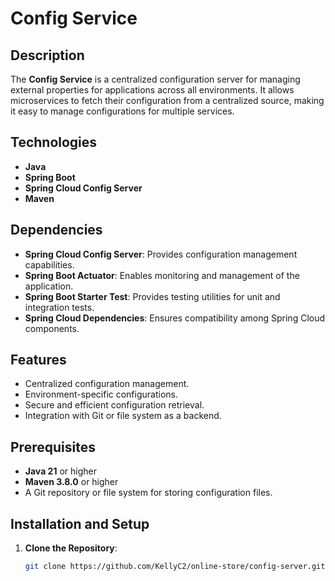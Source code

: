 # Config Service

## Description
The **Config Service** is a centralized configuration server for managing external properties for applications across all environments. It allows microservices to fetch their configuration from a centralized source, making it easy to manage configurations for multiple services.

## Technologies
- **Java**
- **Spring Boot**
- **Spring Cloud Config Server**
- **Maven**

## Dependencies
- **Spring Cloud Config Server**: Provides configuration management capabilities.
- **Spring Boot Actuator**: Enables monitoring and management of the application.
- **Spring Boot Starter Test**: Provides testing utilities for unit and integration tests.
- **Spring Cloud Dependencies**: Ensures compatibility among Spring Cloud components.

## Features
- Centralized configuration management.
- Environment-specific configurations.
- Secure and efficient configuration retrieval.
- Integration with Git or file system as a backend.

## Prerequisites
- **Java 21** or higher
- **Maven 3.8.0** or higher
- A Git repository or file system for storing configuration files.

## Installation and Setup

1. **Clone the Repository**:
   ```bash
   git clone https://github.com/KellyC2/online-store/config-server.git

